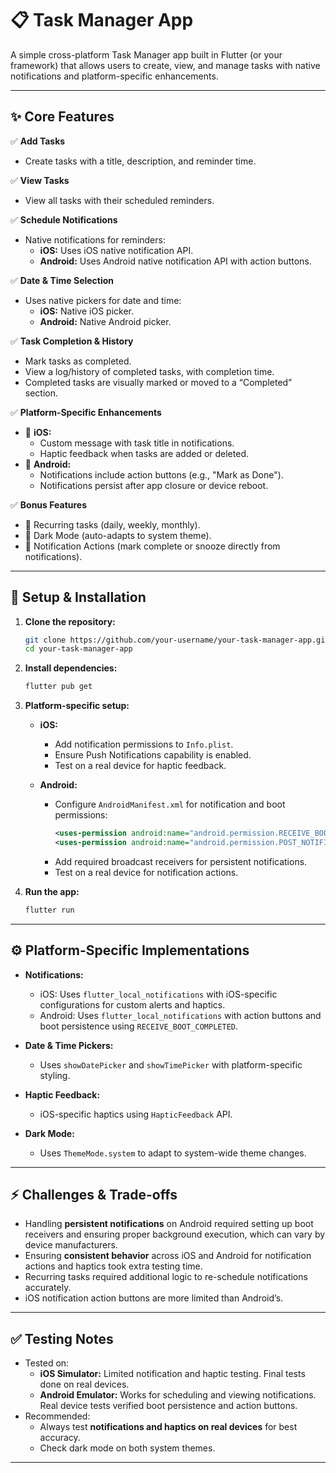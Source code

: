 
# 📋 Task Manager App

A simple cross-platform Task Manager app built in Flutter (or your framework) that allows users to create, view, and manage tasks with native notifications and platform-specific enhancements.

---

## ✨ **Core Features**

✅ **Add Tasks**
- Create tasks with a title, description, and reminder time.

✅ **View Tasks**
- View all tasks with their scheduled reminders.

✅ **Schedule Notifications**
- Native notifications for reminders:
    - **iOS:** Uses iOS native notification API.
    - **Android:** Uses Android native notification API with action buttons.

✅ **Date & Time Selection**
- Uses native pickers for date and time:
    - **iOS:** Native iOS picker.
    - **Android:** Native Android picker.

✅ **Task Completion & History**
- Mark tasks as completed.
- View a log/history of completed tasks, with completion time.
- Completed tasks are visually marked or moved to a “Completed” section.

✅ **Platform-Specific Enhancements**
- 📱 **iOS:**
    - Custom message with task title in notifications.
    - Haptic feedback when tasks are added or deleted.
- 🤖 **Android:**
    - Notifications include action buttons (e.g., "Mark as Done").
    - Notifications persist after app closure or device reboot.

✅ **Bonus Features**
- 🔄 Recurring tasks (daily, weekly, monthly).
- 🌙 Dark Mode (auto-adapts to system theme).
- 🔔 Notification Actions (mark complete or snooze directly from notifications).

---

## 🚀 **Setup & Installation**

1. **Clone the repository:**
   ```bash
   git clone https://github.com/your-username/your-task-manager-app.git
   cd your-task-manager-app
   ```

2. **Install dependencies:**
   ```bash
   flutter pub get
   ```

3. **Platform-specific setup:**

    - **iOS:**
        - Add notification permissions to `Info.plist`.
        - Ensure Push Notifications capability is enabled.
        - Test on a real device for haptic feedback.

    - **Android:**
        - Configure `AndroidManifest.xml` for notification and boot permissions:
          ```xml
          <uses-permission android:name="android.permission.RECEIVE_BOOT_COMPLETED"/>
          <uses-permission android:name="android.permission.POST_NOTIFICATIONS"/>
          ```
        - Add required broadcast receivers for persistent notifications.
        - Test on a real device for notification actions.

4. **Run the app:**
   ```bash
   flutter run
   ```

---

## ⚙️ **Platform-Specific Implementations**

- **Notifications:**
    - iOS: Uses `flutter_local_notifications` with iOS-specific configurations for custom alerts and haptics.
    - Android: Uses `flutter_local_notifications` with action buttons and boot persistence using `RECEIVE_BOOT_COMPLETED`.

- **Date & Time Pickers:**
    - Uses `showDatePicker` and `showTimePicker` with platform-specific styling.

- **Haptic Feedback:**
    - iOS-specific haptics using `HapticFeedback` API.

- **Dark Mode:**
    - Uses `ThemeMode.system` to adapt to system-wide theme changes.

---

## ⚡️ **Challenges & Trade-offs**

- Handling **persistent notifications** on Android required setting up boot receivers and ensuring proper background execution, which can vary by device manufacturers.
- Ensuring **consistent behavior** across iOS and Android for notification actions and haptics took extra testing time.
- Recurring tasks required additional logic to re-schedule notifications accurately.
- iOS notification action buttons are more limited than Android’s.

---

## ✅ **Testing Notes**

- Tested on:
    - **iOS Simulator:** Limited notification and haptic testing. Final tests done on real devices.
    - **Android Emulator:** Works for scheduling and viewing notifications. Real device tests verified boot persistence and action buttons.
- Recommended:
    - Always test **notifications and haptics on real devices** for best accuracy.
    - Check dark mode on both system themes.

---

